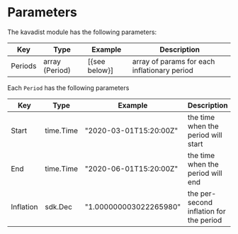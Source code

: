# Parameters

The kavadist module has the following parameters:

| Key        | Type           | Example       | Description                                      |
|------------|----------------|---------------|--------------------------------------------------|
| Periods    | array (Period) | [{see below}] | array of params for each inflationary period     |

Each `Period` has the following parameters

| Key        | Type               | Example                  | Description                                                    |
|------------|--------------------|--------------------------|----------------------------------------------------------------|
| Start      | time.Time          | "2020-03-01T15:20:00Z"   | the time when the period will start                            |
| End        | time.Time          | "2020-06-01T15:20:00Z"   | the time when the period will end                              |
| Inflation  | sdk.Dec            | "1.000000003022265980"   | the per-second inflation for the period                        |
